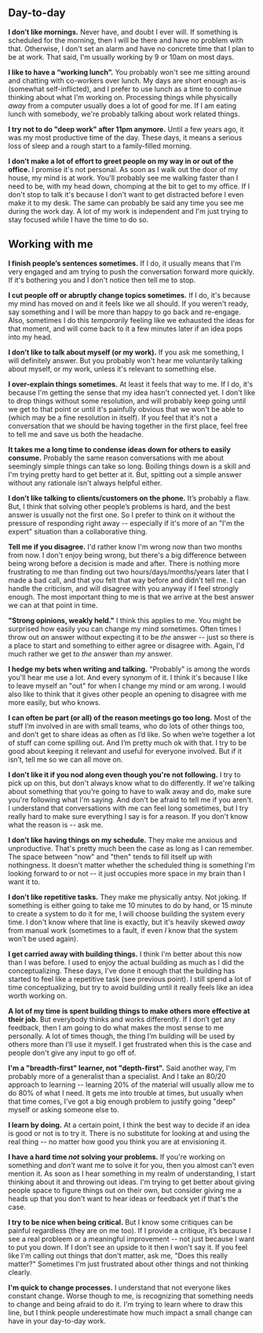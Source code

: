 ## Day-to-day

**I don’t like mornings.**
Never have,
and doubt I ever will.
If something is scheduled for the morning,
then I will be there and have no problem with that.
Otherwise,
I don't set an alarm and have no concrete time that I plan to be at work.
That said,
I'm usually working by 9 or 10am on most days.

**I like to have a “working lunch”.**
You probably won't see me sitting around and chatting with co-workers over lunch.
My days are short enough as-is (somewhat self-inflicted),
and I prefer to use lunch as a time to continue thinking about what I'm working on.
Processing things while physically *away* from a computer usually does a lot of good for me.
If I am eating lunch with somebody,
we're probably talking about work related things.

**I try not to do "deep work" after 11pm anymore.**
Until a few years ago,
it was my most productive time of the day.
These days,
it means a serious loss of sleep and a rough start to a family-filled morning.

**I don’t make a lot of effort to greet people on my way in or out of the office.**
I promise it's not personal.
As soon as I walk out the door of my house,
my mind is at work.
You'll probably see me walking faster than I need to be,
with my head down,
chomping at the bit to get to my office.
If I don't stop to talk it's because I don't want to get distracted before I even make it to my desk.
The same can probably be said any time you see me during the work day.
A lot of my work is independent and I'm just trying to stay focused while I have the time to do so.

## Working with me

**I finish people’s sentences sometimes.**
If I do,
it usually means that I'm very engaged and am trying to push the conversation forward more quickly.
If it's bothering you and I don't notice then tell me to stop.

**I cut people off or abruptly change topics sometimes.**
If I do, it's because my mind has moved on and it feels like we all should.
If you weren't ready,
say something and I will be more than happy to go back and re-engage.
Also, sometimes I do this *temporarily* feeling like we exhausted the ideas for that moment,
and will come back to it a few minutes later if an idea pops into my head.

**I don’t like to talk about myself (or my work).**
If you ask me something,
I will definitely answer.
But you probably won't hear me voluntarily talking about myself,
or my work,
unless it's relevant to something else.

**I over-explain things sometimes.**
At least it feels that way to me.
If I do,
it's because I'm getting the sense that my idea hasn't connected yet.
I don't like to drop things without some resolution,
and will probably keep going until we get to that point
or until it's painfully obvious that we won't be able to
(which may be a fine resolution in itself).
If you feel that it's not a conversation that we should be having together in the first place,
feel free to tell me and save us both the headache.

**It takes me a long time to condense ideas down for others to easily consume.**
Probably the same reason conversations with me about seemingly simple things can take so long.
Boiling things down is a skill and I'm trying pretty hard to get better at it.
But, spitting out a simple answer without any rationale isn't always helpful either.

**I don’t like talking to clients/customers on the phone.**
It’s probably a flaw.
But,
I think that solving other people’s problems is hard,
and the best answer is usually not the first one.
So I prefer to think on it without the pressure of responding right away --
especially if it's more of an "I'm the expert" situation than a collaborative thing.

**Tell me if you disagree.**
I'd rather know I'm wrong now than two months from now.
I don't enjoy being wrong,
but there's a big difference between being wrong before a decision is made and after.
There is nothing more frustrating to me than finding out two hours/days/months/years later that I made a bad call,
and that you felt that way before and didn't tell me.
I can handle the criticism,
and will disagree with you anyway if I feel strongly enough.
The most important thing to me is that we arrive at the best answer we can at that point in time.

**"Strong opinions, weakly held."**
I think this applies to me.
You might be surprised how easily you can change my mind sometimes.
Often times I throw out *an* answer without expecting it to be *the* answer --
just so there is a place to start and something to either agree or disagree with.
Again, I'd much rather we get to *the* answer than *my* answer.

**I hedge my bets when writing and talking.**
"Probably" is among the words you'll hear me use a lot.
And every synonym of it.
I think it's because I like to leave myself an "out" for when I change my mind or am wrong.
I would also like to think that it gives other people an opening to disagree with me more easily,
but who knows.

**I can often be part (or all) of the reason meetings go too long.**
Most of the stuff I’m involved in are with small teams,
who do lots of other things too,
and don’t get to share ideas as often as I’d like.
So when we’re together a lot of stuff can come spilling out.
And I’m pretty much ok with that.
I try to be good about keeping it relevant and useful for everyone involved.
But if it isn’t,
tell me so we can all move on.

**I don't like it if you nod along even though you're not following.**
I try to pick up on this,
but don't always know what to do differently.
If we're talking about something that you're going to have to walk away and do,
make sure you're following what I'm saying.
And don't be afraid to tell me if you aren't.
I understand that conversations with me can feel long sometimes,
but I try really hard to make sure everything I say is for a reason.
If you don't know what the reason is -- ask me.

**I don’t like having things on my schedule.**
They make me anxious and unproductive.
That's pretty much been the case as long as I can remember.
The space between "now" and "then" tends to fill itself up with nothingness.
It doesn't matter whether the scheduled thing is something I'm looking forward to or not --
it just occupies more space in my brain than I want it to.

**I don’t like repetitive tasks.**
They make me physically antsy.
Not joking.
If something is either going to take me 10 minutes to do by hand,
or 15 minute to create a system to do it for me,
I will choose building the system every time.
I don't know where that line is exactly,
but it's heavily skewed *away* from manual work
(sometimes to a fault, if even *I* know that the system won't be used again).

**I get carried away with building things.**
I think I'm better about this now than I was before.
I used to enjoy the actual building as much as I did the conceptualizing.
These days,
I've done it enough that the building has started to feel like a repetitive task (see previous point).
I still spend a lot of time conceptualizing,
but try to avoid building until it really feels like an idea worth working on.

**A lot of my time is spent building things to make others more effective at their job.**
But everybody thinks and works differently.
If I don’t get any feedback,
then I am going to do what makes the most sense to me personally.
A lot of times though,
the thing I’m building will be used by others more than I’ll use it myself.
I get frustrated when this is the case and people don't give any input to go off of.

**I'm a "breadth-first" learner, not "depth-first".**
Said another way, I'm probably more of a generalist than a specialist.
And I take an 80/20 approach to learning --
learning 20% of the material will usually allow me to do 80% of what I need.
It gets me into trouble at times,
but usually when that time comes,
I've got a big enough problem to justify going "deep" myself or asking someone else to.

**I learn by doing.**
At a certain point, I think the best way to decide if an idea is good or not is to try it.
There is no substitute for looking at and using the real thing --
no matter how good you think you are at envisioning it.

**I have a hard time *not* solving your problems.**
If you're working on something and *don't* want me to solve it for you,
then you almost can't even mention it.
As soon as I hear something in my realm of understanding,
I start thinking about it and throwing out ideas.
I'm trying to get better about giving people space to figure things out on their own,
but consider giving me a heads up that you don't want to hear ideas or feedback yet if that's the case.

**I try to be nice when being critical.**
But I know some critiques can be painful regardless (they are on me too).
If I provide a critique,
it’s because I see a real probleem or a meaningful improvement --
not just because I want to put you down.
If I don’t see an upside to it then I won't say it.
If you feel like I'm calling out things that don't matter,
ask me, "Does this really matter?"
Sometimes I'm just frustrated about other things and not thinking clearly.

**I'm quick to change processes.**
I understand that not everyone likes constant change.
Worse though to me,
is recognizing that something needs to change and being afraid to do it.
I'm trying to learn where to draw this line,
but I think people underestimate how much impact a small change can have in your day-to-day work.
